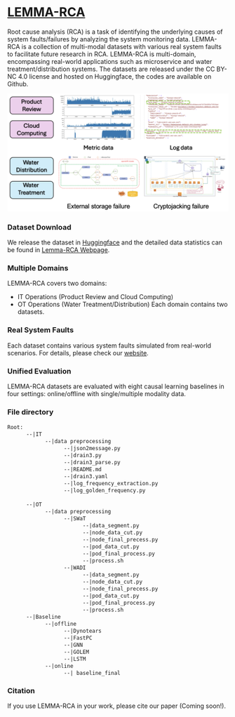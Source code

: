 # [LEMMA-RCA](https://lemma-rca.github.io/)
Root cause analysis (RCA) is a task of identifying the underlying causes of system faults/failures by analyzing the system monitoring data. LEMMA-RCA is a collection of multi-modal datasets with various real system faults to facilitate future research in RCA. LEMMA-RCA is multi-domain, encompassing real-world applications such as microservice and water treatment/distribution systems. The datasets are released under the CC BY-NC 4.0 license and hosted on Huggingface, the codes are available on Github.

<p align="center">
      <img src="./Other/rca_update.png" alt="drawing" style="width:600px;"/> 
</p>

### Dataset Download
We release the dataset in [Huggingface](https://huggingface.co/Lemma-RCA-NEC) and the detailed data statistics can be found in [Lemma-RCA Webpage](https://lemma-rca.github.io/docs/data.html).


### Multiple Domains
LEMMA-RCA covers two domains: 
- IT Operations (Product Review and Cloud Computing)
- OT Operations (Water Treatment/Distribution)
Each domain contains two datasets.

### Real System Faults
Each dataset contains various system faults simulated from real-world scenarios. 
For details, please check our [website](https://lemma-rca.github.io/).

### Unified Evaluation
LEMMA-RCA datasets are evaluated with eight causal learning baselines in four settings: online/offline with single/multiple modality data.

### File directory
```
Root:
      --|IT
            --|data preprocessing
                  --|json2message.py
                  --|drain3.py
                  --|drain3_parse.py
                  --|README.md
                  --|drain3.yaml
                  --|log_frequency_extraction.py
                  --|log_golden_frequency.py

      --|OT
            --|data preprocessing
                  --|SWaT
                        --|data_segment.py
                        --|node_data_cut.py
                        --|node_final_precess.py
                        --|pod_data_cut.py
                        --|pod_final_process.py
                        --|process.sh
                  --|WADI
                        --|data_segment.py
                        --|node_data_cut.py
                        --|node_final_precess.py
                        --|pod_data_cut.py
                        --|pod_final_process.py
                        --|process.sh
      --|Baseline
            --|offline
                  --|Dynotears
                  --|FastPC
                  --|GNN
                  --|GOLEM
                  --|LSTM
            --|online
                  --| baseline_final
```
### Citation
If you use LEMMA-RCA in your work, please cite our paper (Coming soon!).

